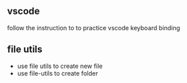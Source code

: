 ## vscode

follow the instruction to to practice vscode keyboard binding

## file utils

* use file utils to create new file
* use file-utils to create folder